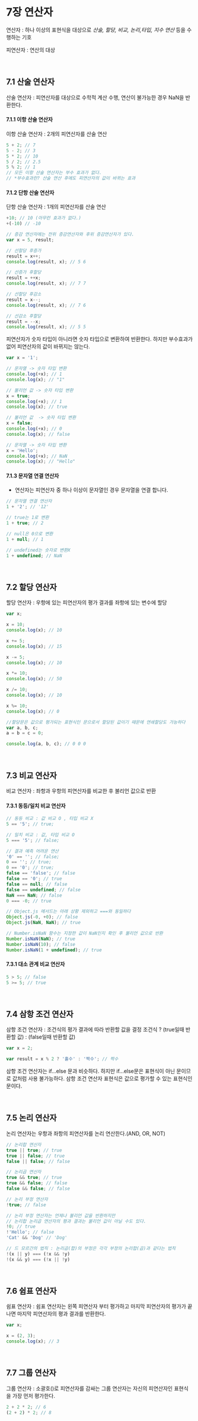 # 7장 연산자
연산자 : 하나 이상의 표현식을 대상으로 _산술, 할당, 비교, 논리,타입, 지수 연산_ 등을 수행하는 기호

피연산자 : 연산의 대상

<br>

## 7.1 산술 연산자
산술 연산자 : 피연산자를 대상으로 수학적 계산 수행, 연산이 불가능한 경우 NaN을 반환한다.

#### 7.1.1 이항 산술 연산자
이항 산술 연산자 : 2개의 피연산자를 산술 연산
```javascript
5 + 2; // 7
5 - 2; // 3
5 * 2; // 10
5 / 2; // 2.5
5 % 2; // 1
// 모든 이항 산술 연산자는 부수 효과가 없다.
// *부수효과란? 산술 연산 후에도 피연산자의 값이 바뀌는 효과
```

#### 7.1.2 단항 산술 연산자
단항 산술 연산자 : 1개의 피연산자를 산술 연산

```javascript
+10; // 10 (아무런 효과가 없다.)
+(-10) // -10

// 증감 연산자에는 전위 증감연산자와 후위 증감연산자가 있다.
var x = 5, result;

// 선할당 후증가
result = x++;
console.log(result, x); // 5 6

// 선증가 후할당
result = ++x;
console.log(result, x); // 7 7

// 선할당 후감소
result = x--;
console.log(result, x); // 7 6

// 선감소 후할당
result = --x;
console.log(result, x); // 5 5
```
피연산자가 숫자 타입이 아니라면 숫자 타입으로 변환하여 반환한다. 하지만 부수효과가 없어 피연산자의 값이 바뀌지는 않는다.
```javascript
var x = '1';

// 문자열 -> 숫자 타입 변환
console.log(+x); // 1
console.log(x); // "1"

// 불리언 값 -> 숫자 타입 변환
x = true;
console.log(+x); // 1
console.log(x); // true

// 불리언 값  -> 숫자 타입 변환
x = false;
console.log(+x); // 0
console.log(x); // false

// 문자열 -> 숫자 타입 변환
x = 'Hello';
console.log(+x); // NaN
console.log(x); // "Hello"
```
#### 7.1.3 문자열 연결 연산자
+ 연산자는 피연산자 중 하나 이상이 문자열인 경우 문자열을 연결 합니다.
```javascript
// 문자열 연결 연산자
1 + '2'; // '12'

// true는 1로 변환
1 + true; // 2

// null은 0으로 변환
1 + null; // 1

// undefined는 숫자로 변환X
1 + undefined; // NaN
```

<br>

## 7.2 할당 연산자
할당 연산자 : 우항에 있는 피연산자의 평가 결과를 좌항에 있는 변수에 할당
```javascript
var x;

x = 10;
console.log(x); // 10

x += 5;
console.log(x); // 15

x -= 5;
console.log(x); // 10

x *= 10;
console.log(x); // 50

x /= 10;
console.log(x); // 10

x %= 10;
console.log(x); // 0

//할당문은 값으로 평가되는 표현식인 문으로서 할당된 값이기 때문에 연쇄할당도 가능하다
var a, b, c;
a = b = c = 0;

console.log(a, b, c); // 0 0 0
```

<br>

## 7.3 비교 연산자
비교 연산자 : 좌항과 우항의 피연산자를 비교한 후 불리언 값으로 반환

#### 7.3.1  동등/일치 비교 연산자
```javascript
// 동등 비교 : 값 비교 O , 타입 비교 X
5 == '5'; // true;

// 일치 비교 : 값, 타입 비교 O
5 === '5'; // false;

// 결과 예측 어려운 연산
'0' == ''; // false;
0 == ''; // true;
0 == '0'; // true;
false == 'false'; // false
false == '0'; // true
false == null; // false
false == undefined; // false
NaN === NaN; // false
0 === -0; // true

// Object.js 메서드는 아래 상황 제외하고 ===와 동일하다
Object.js(-0, +0); // false
Object.js(NaN, NaN); // true

// Number.isNaN 함수는 지정한 값이 NaN인지 확인 후 불리언 값으로 반환
Number.isNaN(NaN); // true
Number.isNaN(10); // false
Number.isNaN(1 + undefined); // true
```

#### 7.3.1 대소 관계 비교 연산자
```javascript
5 > 5; // false
5 >= 5; // true
```

<br>

## 7.4 삼항 조건 연산자
삼항 조건 연산자 : 조건식의 평가 결과에 따라 반환할 값을 결정
조건식 ? (true일때 반환할 값) : (false일때 반환할 값)
```javascript
var x = 2;

var result = x % 2 ? '홀수' : '짝수'; // 짝수
```
삼항 조건 연산자는 if...else 문과 비슷하다. 하지만 if...else문은 표현식이 아닌 문이므로 값처럼 사용 불가능하다.
삼항 조건 연산자 표현식은 값으로 평가할 수 있는 표현식인 문이다.

<br>

## 7.5 논리 연산자
논리 연산자는 우항과 좌항의 피연산자를 논리 연산한다.(AND, OR, NOT)
```javascript
// 논리합 연산자
true || true; // true
true || false; // true
false || false; // false

// 논리곱 연산자
true && true; // true
true && false; // false
false && false; // false

// 논리 부정 연산자
!true; // false

// 논리 부정 연산자는 언제나 불리언 값을 반환하지만
// 논리합 논리곱 연산자의 평과 결과는 불리언 값이 아닐 수도 있다.
!0; // true
!'Hello'; // false
'Cat' && 'Dog' // 'Dog'

// 드 모르간의 법칙 : 논리곱(합)의 부정은 각각 부정의 논리합(곱)과 같다는 법칙
!(x || y) === (!x && !y)
!(x && y) === (!x || !y)
```

<br>

## 7.6 쉼표 연산자
쉼표 연산자 : 쉼표 연산자는 왼쪽 피연산자 부터 평가하고 마지막 피연산자의 평가가 끝나면 마지막 피연산자의 평과 결과를 반환한다.
```javascript
var x;

x = (2, 3);
console.log(x); // 3
```

<br>

## 7.7 그룹 연산자
그룹 연산자 : 소괄호()로 피연산자를 감싸는 그룹 연산자는 자신의 피연산자인 표현식을 가장 먼저 평가한다.
```javascript
2 + 2 * 2; // 6
(2 + 2) * 2; // 8
```
